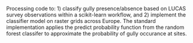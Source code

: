 Processing code to: 1) classify gully presence/absence based on LUCAS survey observations within a scikit-learn workflow, and 2) implement the classifier model on raster grids across Europe. The standard implementation applies the predict probability function from the random forest classifer to approximate the probability of gully occurance at sites.
